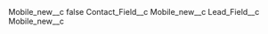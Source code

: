 <?xml version="1.0" encoding="UTF-8"?>
<CustomMetadata xmlns="http://soap.sforce.com/2006/04/metadata" xmlns:xsi="http://www.w3.org/2001/XMLSchema-instance" xmlns:xsd="http://www.w3.org/2001/XMLSchema">
    <label>Mobile_new__c</label>
    <protected>false</protected>
    <values>
        <field>Contact_Field__c</field>
        <value xsi:type="xsd:string">Mobile_new__c</value>
    </values>
    <values>
        <field>Lead_Field__c</field>
        <value xsi:type="xsd:string">Mobile_new__c</value>
    </values>
</CustomMetadata>

